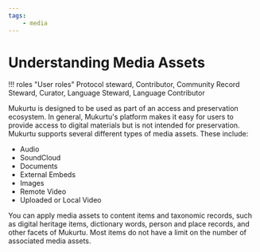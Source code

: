 ```yaml
---
tags: 
    - media
---
```

# Understanding Media Assets

!!! roles "User roles"
    Protocol steward, Contributor, Community Record Steward, Curator, Language Steward, Language Contributor 

Mukurtu is designed to be used as part of an access and preservation ecosystem. In general, Mukurtu's platform makes it easy for users to provide access to digital materials but is not intended for preservation. Mukurtu supports several different types of media assets. These include:

- Audio 
- SoundCloud 
- Documents 
- External Embeds 
- Images 
- Remote Video 
- Uploaded or Local Video 

You can apply media assets to content items and taxonomic records, such as digital heritage items, dictionary words, person and place records, and other facets of Mukurtu. Most items do not have a limit on the number of associated media assets.
